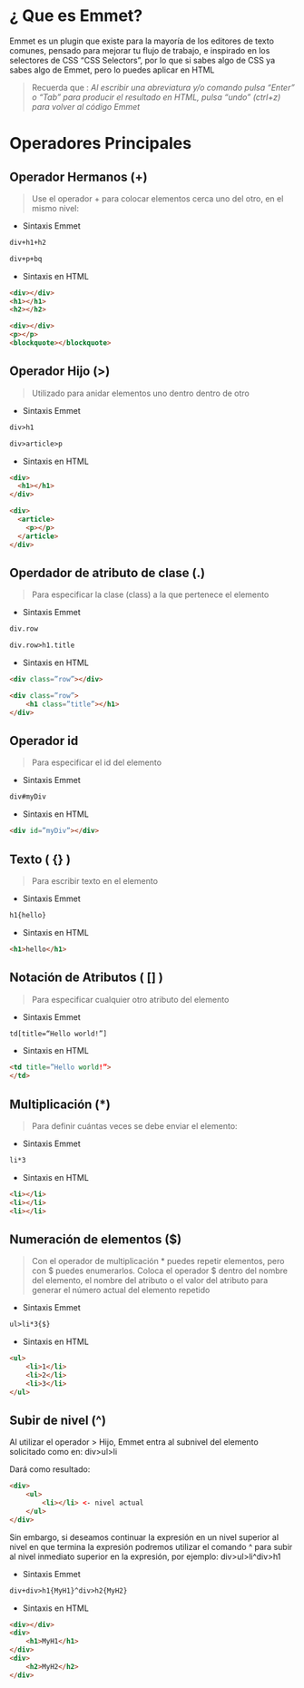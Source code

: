 # ¿ Que es Emmet?

Emmet es un plugin que existe para la mayoría de los editores de texto comunes, pensado para mejorar tu flujo de trabajo, e inspirado en los selectores de CSS “CSS Selectors”, por lo que si sabes algo de CSS ya sabes algo de Emmet, pero lo puedes aplicar en HTML

> Recuerda que : _Al escribir una abreviatura y/o comando pulsa “Enter” o “Tab” para producir el resultado en HTML, pulsa “undo” (ctrl+z) para volver al código Emmet_

# Operadores Principales

## Operador Hermanos (+)

> Use el operador + para colocar elementos cerca uno del otro, en el mismo nivel:

- Sintaxis Emmet

```html
div+h1+h2

div+p+bq
```

- Sintaxis en HTML

```html
<div></div>
<h1></h1>
<h2></h2>

<div></div>
<p></p>
<blockquote></blockquote>
```

## Operador Hijo (>)

> Utilizado para anidar elementos uno dentro dentro de otro

- Sintaxis Emmet

```html
div>h1

div>article>p
```

- Sintaxis en HTML

```html
<div>
  <h1></h1>
</div>

<div>
  <article>
    <p></p>
  </article>
</div>
```

## Operdador de atributo de clase (.)
> Para especificar la clase (class) a la que pertenece el elemento

- Sintaxis Emmet

```html
div.row

div.row>h1.title
```

- Sintaxis en HTML

```html
<div class=”row”></div>

<div class=”row”>
    <h1 class=”title”></h1>
</div>
```

## Operador id
> Para especificar el id del elemento

- Sintaxis Emmet

```html
div#myDiv
```

- Sintaxis en HTML

```html
<div id=”myDiv”></div>
```

## Texto ( {} )
> Para escribir texto en el elemento

- Sintaxis Emmet

```html
h1{hello}
```

- Sintaxis en HTML

```html
<h1>hello</h1>
```

## Notación de Atributos ( [] )
> Para especificar cualquier otro atributo del elemento

- Sintaxis Emmet

```html
td[title=“Hello world!”]
```

- Sintaxis en HTML

```html
<td title=”Hello world!”>
</td>
```

## Multiplicación (*)
> Para definir cuántas veces se debe enviar el elemento:

- Sintaxis Emmet

```html
li*3
```

- Sintaxis en HTML

```html
<li></li>
<li></li>
<li></li>
```

## Numeración de elementos ($)
> Con el operador de multiplicación * puedes repetir elementos, pero con $ puedes enumerarlos. Coloca el operador $  dentro del nombre del elemento, el nombre del atributo o el valor del atributo para generar el número actual del elemento repetido

- Sintaxis Emmet

```html
ul>li*3{$}
```

- Sintaxis en HTML

```html
<ul>
    <li>1</li>
    <li>2</li>
    <li>3</li>
</ul>
```

## Subir de nivel (^)
Al utilizar el operador > Hijo, Emmet entra al subnivel del elemento solicitado como en: div>ul>li

Dará como resultado:
```html
<div>
    <ul>
        <li></li> <- nivel actual
    </ul>
</div>
```

Sin embargo, si deseamos continuar la expresión en un nivel superior al nivel en que termina la expresión podremos utilizar el comando ^ para subir al nivel inmediato superior en la expresión, por ejemplo:
div>ul>li^div>h1

- Sintaxis Emmet

```html
div+div>h1{MyH1}^div>h2{MyH2}
```

- Sintaxis en HTML

```html
<div></div>
<div>
    <h1>MyH1</h1>
</div>
<div>
    <h2>MyH2</h2>
</div>
```
